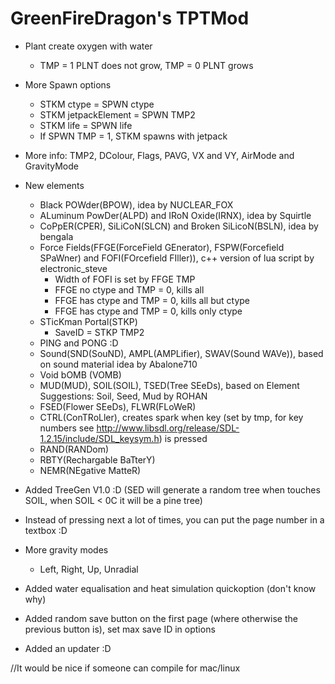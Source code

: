 GreenFireDragon's TPTMod
========================

- Plant create oxygen with water
	- TMP = 1 PLNT does not grow, TMP = 0 PLNT grows
	
- More Spawn options
	- STKM ctype = SPWN ctype
	- STKM jetpackElement = SPWN TMP2
	- STKM life = SPWN life
	- If SPWN TMP = 1, STKM spawns with jetpack
	
- More info: TMP2, DColour, Flags, PAVG, VX and VY, AirMode and GravityMode

- New elements
	- Black POWder(BPOW), idea by NUCLEAR_FOX
	- ALuminum PowDer(ALPD) and IRoN Oxide(IRNX), idea by Squirtle
	- CoPpER(CPER), SiLiCoN(SLCN) and Broken SiLicoN(BSLN), idea by bengala
	- Force Fields(FFGE(ForceField GEnerator), FSPW(Forcefield SPaWner) and FOFI(FOrcefield FIller)), c++ version of lua script by electronic_steve
		- Width of FOFI is set by FFGE TMP
		- FFGE no ctype and TMP = 0, kills all
		- FFGE has ctype and TMP = 0, kills all but ctype
		- FFGE has ctype and TMP = 0, kills only ctype
	- STicKman Portal(STKP)
		- SaveID = STKP TMP2
	- PING and PONG :D
	- Sound(SND(SouND), AMPL(AMPLifier), SWAV(Sound WAVe)), based on sound material idea by Abalone710
	- Void bOMB (VOMB)
	- MUD(MUD), SOIL(SOIL), TSED(Tree SEeDs), based on Element Suggestions: Soil, Seed, Mud by ROHAN
	- FSED(Flower SEeDs), FLWR(FLoWeR)
	- CTRL(ConTRoLler), creates spark when key (set by tmp, for key numbers see http://www.libsdl.org/release/SDL-1.2.15/include/SDL_keysym.h) is pressed
	- RAND(RANDom)
	- RBTY(Rechargable BaTterY)
	- NEMR(NEgative MatteR)

- Added TreeGen V1.0 :D (SED will generate a random tree when touches SOIL, when SOIL < 0C it will be a pine tree)

- Instead of pressing next a lot of times, you can put the page number in a textbox :D

- More gravity modes
	- Left, Right, Up, Unradial

- Added water equalisation and heat simulation quickoption (don't know why)

- Added random save button on the first page (where otherwise the previous button is), set max save ID in options

- Added an updater :D

//It would be nice if someone can compile for mac/linux

